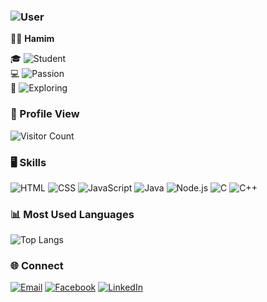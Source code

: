  ### ![User](https://img.shields.io/badge/hamim2310047-blue?style=flat&logo=person)

   🧑‍💻 **Hamim**
   
🎓 ![Student](https://img.shields.io/badge/Student-United%20International%20University-blue)  
💻 ![Passion](https://img.shields.io/badge/Passionate-Software%20Development%20%26%20Problem%20Solving-orange)  
🚀 ![Exploring](https://img.shields.io/badge/Currently-Learning%20New%20Technologies-brightgreen)
 

### 👤 Profile View

![Visitor Count](https://profile-counter.glitch.me/hamim2310047/count.svg)

 ### 🖥️ Skills

![HTML](https://img.shields.io/badge/HTML5-E34F26?style=flat&logo=html5&logoColor=white)
![CSS](https://img.shields.io/badge/CSS3-1572B6?style=flat&logo=css3&logoColor=white)
![JavaScript](https://img.shields.io/badge/JavaScript-F7DF1E?style=flat&logo=javascript&logoColor=black)
![Java](https://img.shields.io/badge/Java-007396?style=flat&logo=java&logoColor=white)
![Node.js](https://img.shields.io/badge/Node.js-43853D?style=flat&logo=node.js&logoColor=white)
![C](https://img.shields.io/badge/C-00599C?style=flat&logo=c&logoColor=white)
![C++](https://img.shields.io/badge/C++-00599C?style=flat&logo=c%2B%2B&logoColor=white)


### 📊 Most Used Languages

![Top Langs](https://github-readme-stats.vercel.app/api/top-langs/?username=hamim2310047&layout=compact)

### 🌐 Connect

[![Email](https://img.shields.io/badge/Email-D14836?style=for-the-badge&logo=gmail&logoColor=white)](mailto:hamim2310047@bscse.uiu.ac.bd)
[![Facebook](https://img.shields.io/badge/Facebook-1877F2?style=for-the-badge&logo=facebook&logoColor=white)](https://facebook.com/muhammad.hamim.886006/)
[![LinkedIn](https://img.shields.io/badge/LinkedIn-0077B5?style=for-the-badge&logo=linkedin&logoColor=white)](https://linkedin.com/in/muhammad-hamim-196466277/)



<!---
hamim2310047/hamim2310047 is a ✨ special ✨ repository because its `README.md` (this file) appears on your GitHub profile.
You can click the Preview link to take a look at your changes.
--->
